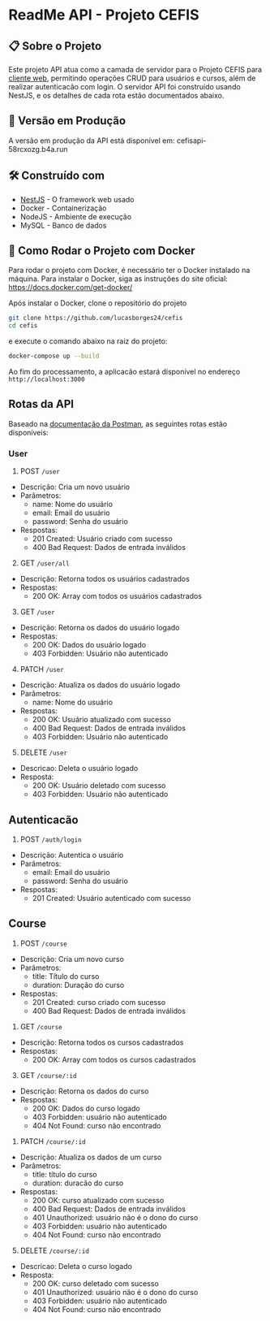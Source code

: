 # ReadMe API - Projeto CEFIS

## 📋 Sobre o Projeto

Este projeto API atua como a camada de servidor para o Projeto CEFIS para [cliente web](https://github.com/lucasborges24/cefis-front), permitindo operações CRUD para usuários e cursos, além de realizar autenticacão com login. O servidor API foi construído usando NestJS, e os detalhes de cada rota estão documentados abaixo.

## 🚀 Versão em Produção

A versão em produção da API está disponível em: cefisapi-58rcxozg.b4a.run

## 🛠️ Construído com

- [NestJS](https://nestjs.com/) - O framework web usado
- Docker - Containerização
- NodeJS - Ambiente de execução
- MySQL - Banco de dados

## 🚀 Como Rodar o Projeto com Docker

Para rodar o projeto com Docker, é necessário ter o Docker instalado na máquina. Para instalar o Docker, siga as instruções do site oficial: https://docs.docker.com/get-docker/

Após instalar o Docker, clone o repositório do projeto

   ```sh
   git clone https://github.com/lucasborges24/cefis
   cd cefis
   ```

e execute o comando abaixo na raiz do projeto:

```sh
docker-compose up --build
```

Ao fim do processamento, a aplicacão estará disponível no endereço `http://localhost:3000`

## Rotas da API

Baseado na [documentação da Postman](https://universonarrado.postman.co/workspace/cefis~97fd9128-bfe6-4ce2-ad04-7135e3b3895e/overview), as seguintes rotas estão disponíveis:

### User

1. POST `/user`

- Descrição: Cria um novo usuário
- Parâmetros:
  - name: Nome do usuário
  - email: Email do usuário
  - password: Senha do usuário
- Respostas:
  - 201 Created: Usuário criado com sucesso
  - 400 Bad Request: Dados de entrada inválidos

2. GET `/user/all`

- Descrição: Retorna todos os usuários cadastrados
- Respostas:
  - 200 OK: Array com todos os usuários cadastrados

3. GET `/user`

- Descrição: Retorna os dados do usuário logado
- Respostas:
  - 200 OK: Dados do usuário logado
  - 403 Forbidden: Usuário não autenticado

4. PATCH `/user`

- Descrição: Atualiza os dados do usuário logado
- Parâmetros:
  - name: Nome do usuário
- Respostas:
  - 200 OK: Usuário atualizado com sucesso
  - 400 Bad Request: Dados de entrada inválidos
  - 403 Forbidden: Usuário não autenticado

5. DELETE `/user`

- Descricao: Deleta o usuário logado
- Resposta:
  - 200 OK: Usuário deletado com sucesso
  - 403 Forbidden: Usuário não autenticado

## Autenticacão

1. POST `/auth/login`

- Descrição: Autentica o usuário
- Parâmetros:
  - email: Email do usuário
  - password: Senha do usuário
- Respostas:
  - 201 Created: Usuário autenticado com sucesso

## Course

1. POST `/course`

- Descrição: Cria um novo curso
- Parâmetros:
  - title: Título do curso
  - duration: Duração do curso
- Respostas:
  - 201 Created: curso criado com sucesso
  - 400 Bad Request: Dados de entrada inválidos

1. GET `/course`

- Descrição: Retorna todos os cursos cadastrados
- Respostas:
  - 200 OK: Array com todos os cursos cadastrados

3. GET `/course/:id`

- Descrição: Retorna os dados do curso
- Respostas:
  - 200 OK: Dados do curso logado
  - 403 Forbidden: usuário não autenticado
  - 404 Not Found: curso não encontrado

1. PATCH `/course/:id`

- Descrição: Atualiza os dados de um curso
- Parâmetros:
  - title: título do curso
  - duration: duracão do curso
- Respostas:
  - 200 OK: curso atualizado com sucesso
  - 400 Bad Request: Dados de entrada inválidos
  - 401 Unauthorized: usuário não é o dono do curso
  - 403 Forbidden: usuário não autenticado
  - 404 Not Found: curso não encontrado

5. DELETE `/course/:id`

- Descricao: Deleta o curso logado
- Resposta:
  - 200 OK: curso deletado com sucesso
  - 401 Unauthorized: usuário não é o dono do curso
  - 403 Forbidden: usuário não autenticado
  - 404 Not Found: curso não encontrado
